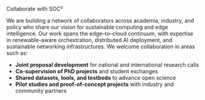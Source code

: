 Collaborate with SOC²

We are building a network of collaborators across academia, industry, and policy who share
our vision for sustainable computing and edge intelligence. Our work spans the
edge–to–cloud continuum, with expertise in renewable-aware orchestration, distributed AI
deployment, and sustainable networking infrastructures. We welcome collaboration in areas
such as:

- **Joint proposal development** for national and international research calls
- **Co-supervision of PhD projects** and student exchanges
- **Shared datasets, tools, and testbeds** to advance open science
- **Pilot studies and proof-of-concept projects** with industry and community partners